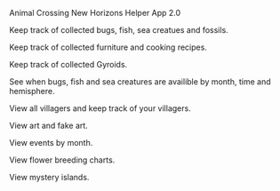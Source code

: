 Animal Crossing New Horizons Helper App 2.0

Keep track of collected bugs, fish, sea creatues and fossils.

Keep track of collected furniture and cooking recipes. 

Keep track of collected Gyroids.

See when bugs, fish and sea creatures are availible by month, time and hemisphere.

View all villagers and keep track of your villagers.

View art and fake art.

View events by month.

View flower breeding charts.

View mystery islands.

